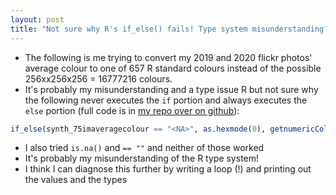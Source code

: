 ```yaml
---
layout: post
title: "Not sure why R's if_else() fails! Type system misunderstanding? Misunderstanding of NA?"
---
```

* The following is me trying to convert my 2019 and 2020 flickr photos' average colour to one of 657 R standard colours instead of the possible 256xx256x256 = 16777216  colours.
* It's probably my misunderstanding and a type issue R but not sure why the following never executes the `if` portion and always executes the `else` portion (full code is in [my repo over on github]()):
```R
if_else(synth_75imaveragecolour == "<NA>", as.hexmode(0), getnumericColour(synth_plotrixcolour)))
```
* I also tried `is.na()` and `== ""` and neither of those worked
* It's probably my misunderstanding of the R type system!
* I think I can diagnose this further by writing a loop (!) and printing out the values and the types

